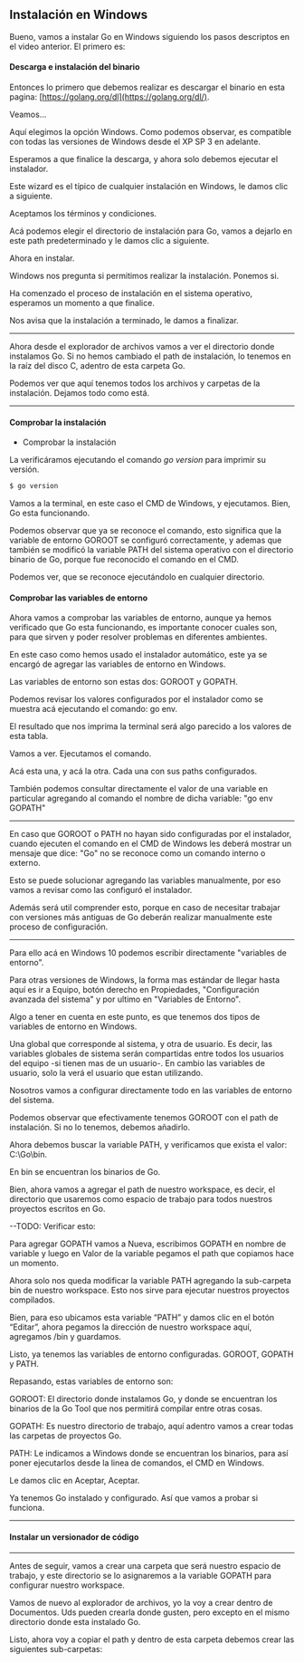 ## Instalación en Windows

Bueno, vamos a instalar Go en Windows siguiendo los pasos descriptos en el video anterior. El primero es:

#### Descarga e instalación del binario

Entonces lo primero que debemos realizar es descargar el binario en esta pagina: [https://golang.org/dl](https://golang.org/dl/).

Veamos...

Aquí elegimos la opción Windows. Como podemos observar, es compatible con todas las versiones de Windows desde el XP SP 3 en adelante.

Esperamos a que finalice la descarga, y ahora solo debemos ejecutar el instalador.

Este wizard es el típico de cualquier instalación en Windows, le damos clic a siguiente.

Aceptamos los términos y condiciones.

Acá podemos elegir el directorio de instalación para Go, vamos a dejarlo en este path predeterminado y le damos clic a siguiente.

Ahora en instalar.

Windows nos pregunta si permitimos realizar la instalación. Ponemos si.

Ha comenzado el proceso de instalación en el sistema operativo, esperamos un momento a que finalice.

Nos avisa que la instalación a terminado, le damos a finalizar.

---

Ahora desde el explorador de archivos vamos a ver el directorio donde instalamos Go. Si no hemos cambiado el path de instalación, lo tenemos en la raíz del disco C, adentro de esta carpeta Go.

Podemos ver que aquí tenemos todos los archivos y carpetas de la instalación. Dejamos todo como está.

---


#### Comprobar la instalación

- Comprobar la instalación

La verificáramos ejecutando el comando *go version* para imprimir su versión.

```sh
$ go version
```
Vamos a la terminal, en este caso el CMD de Windows, y ejecutamos. Bien, Go esta funcionando.

Podemos observar que ya se reconoce el comando, esto significa que la variable de entorno GOROOT se configuró correctamente, y ademas que también se modificó la variable PATH del sistema operativo con el directorio binario de Go, porque fue reconocido el comando en el CMD.

Podemos ver, que se reconoce ejecutándolo en cualquier directorio.

#### Comprobar las variables de entorno

Ahora vamos a comprobar las variables de entorno, aunque ya hemos verificado que Go esta funcionando, es importante conocer cuales son, para que sirven y poder resolver problemas en diferentes ambientes.

En este caso como hemos usado el instalador automático, este ya se encargó de agregar las variables de entorno en Windows.

Las variables de entorno son estas dos: GOROOT y GOPATH.

Podemos revisar los valores configurados por el instalador como se muestra acá ejecutando el comando: go env.

El resultado que nos imprima la terminal será algo parecido a los valores de esta tabla.

Vamos a ver. Ejecutamos el comando.

Acá esta una, y acá la otra. Cada una con sus paths configurados.

También podemos consultar directamente el valor de una variable en particular agregando al comando el nombre de dicha variable: "go env GOPATH"

---

En caso que GOROOT o PATH no hayan sido configuradas por el instalador, cuando ejecuten el comando en el CMD de Windows les deberá mostrar un mensaje que dice: "Go" no se reconoce como un comando interno o externo.

Esto se puede solucionar agregando las variables manualmente, por eso vamos a revisar como las configuró el instalador.

Además será util comprender esto, porque en caso de necesitar trabajar con versiones más antiguas de Go deberán realizar manualmente este proceso de configuración.

---

Para ello acá en Windows 10 podemos escribir directamente "variables de entorno".

Para otras versiones de Windows, la forma mas estándar de llegar hasta aquí es ir a Equipo, botón derecho en Propiedades, "Configuración avanzada del sistema" y por ultimo en "Variables de Entorno".

Algo a tener en cuenta en este punto, es que tenemos dos tipos de variables de entorno en Windows.

Una global que corresponde al sistema, y otra de usuario. Es decir, las variables globales de sistema serán compartidas entre todos los usuarios del equipo -si tienen mas de un usuario-. En cambio las variables de usuario, solo la verá el usuario que estan utilizando.

Nosotros vamos a configurar directamente todo en las variables de entorno del sistema.

Podemos observar que efectivamente tenemos GOROOT con el path de instalación. Si no lo tenemos, debemos añadirlo.

Ahora debemos buscar la variable PATH, y verificamos que exista el valor: C:\Go\bin.

En bin se encuentran los binarios de Go.

Bien, ahora vamos a agregar el path de nuestro workspace, es decir, el directorio que usaremos como espacio de trabajo para todos nuestros proyectos escritos en Go.

--TODO: Verificar esto:

Para agregar GOPATH vamos a Nueva, escribimos GOPATH en nombre de variable y luego en Valor de la variable pegamos el path que copiamos hace un momento.

Ahora solo nos queda modificar la variable PATH agregando la sub-carpeta bin de nuestro workspace. Esto nos sirve para ejecutar nuestros proyectos compilados. 

Bien, para eso ubicamos esta variable “PATH” y damos clic en el botón “Editar”, ahora pegamos la dirección de nuestro workspace aquí, agregamos /bin y guardamos.

Listo, ya tenemos las variables de entorno configuradas. GOROOT, GOPATH y PATH.

Repasando, estas variables de entorno son:

GOROOT: El directorio donde instalamos Go, y donde se encuentran los binarios de la Go Tool que nos permitirá compilar entre otras cosas.

GOPATH: Es nuestro directorio de trabajo, aquí adentro vamos a crear todas las carpetas de proyectos Go.

PATH: Le indicamos a Windows donde se encuentran los binarios, para así poner ejecutarlos desde la linea de comandos, el CMD en Windows.

Le damos clic en Aceptar, Aceptar.

Ya tenemos Go instalado y configurado. Así que vamos a probar si funciona.

---

#### Instalar un versionador de código













---







Antes de seguir, vamos a crear una carpeta que será nuestro espacio de trabajo, y este directorio se lo asignaremos a la variable GOPATH para configurar nuestro workspace.

Vamos de nuevo al explorador de archivos, yo la voy a crear dentro de Documentos. Uds pueden crearla donde gusten, pero excepto en el mismo directorio donde esta instalado Go.

Listo, ahora voy a copiar el path y dentro de esta carpeta debemos crear las siguientes sub-carpetas:
